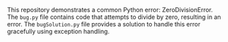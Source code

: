 This repository demonstrates a common Python error: ZeroDivisionError. The `bug.py` file contains code that attempts to divide by zero, resulting in an error. The `bugSolution.py` file provides a solution to handle this error gracefully using exception handling.